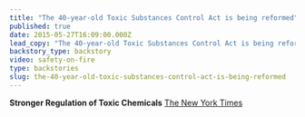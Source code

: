 ```yaml
---
title: "The 40-year-old Toxic Substances Control Act is being reformed"
published: true
date: 2015-05-27T16:09:00.000Z
lead_copy: "The 40-year-old Toxic Substances Control Act is being reformed, but will it have teeth? The story of TRIS shows how hard it is to regulate chemicals. "
backstory_type: backstory
video: safety-on-fire
type: backstories
slug: the-40-year-old-toxic-substances-control-act-is-being-reformed
---
```


**Stronger Regulation of Toxic Chemicals**
[The New York Times](http://www.nytimes.com/2015/05/25/opinion/stronger-regulation-of-toxic-chemicals.html?mabReward=A4&action=click&pgtype=Homepage&region=CColumn&module=Recommendation&src=rechp&WT.nav=RecEngine&_r=0)

